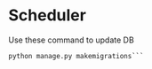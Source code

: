 # Scheduler
Use these command to update DB
```python manage.py migrate --run-syncdb 
python manage.py makemigrations```
